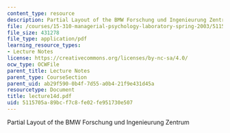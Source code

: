 ```yaml
---
content_type: resource
description: Partial Layout of the BMW Forschung und Ingenieurung Zentrum
file: /courses/15-310-managerial-psychology-laboratory-spring-2003/5115705a89bcf7c8fe02fe951730e507_lecture14d.pdf
file_size: 431278
file_type: application/pdf
learning_resource_types:
- Lecture Notes
license: https://creativecommons.org/licenses/by-nc-sa/4.0/
ocw_type: OCWFile
parent_title: Lecture Notes
parent_type: CourseSection
parent_uid: ab29f590-0b4f-7d55-a0b4-21f9e431d45a
resourcetype: Document
title: lecture14d.pdf
uid: 5115705a-89bc-f7c8-fe02-fe951730e507
---
```

Partial Layout of the BMW Forschung und Ingenieurung Zentrum
